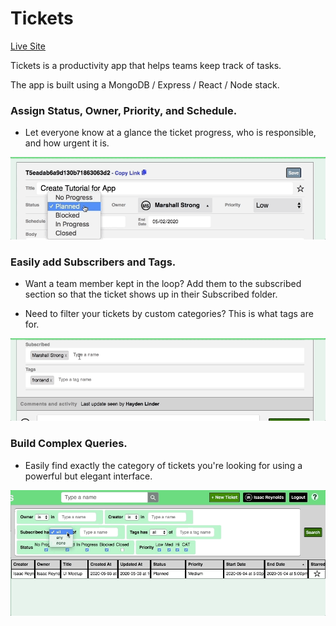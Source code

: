 # Tickets

[Live Site](https://ticats.herokuapp.com/#/login)

Tickets is a productivity app that helps teams keep track of tasks.

The app is built using a MongoDB / Express / React / Node stack.

### Assign Status, Owner, Priority, and Schedule.

- Let everyone know at a glance the ticket progress, who is responsible, and how urgent it is.

![Ticket](readme_ticket_form.gif)

### Easily add Subscribers and Tags.

- Want a team member kept in the loop? Add them to the subscribed section so that the ticket shows up in their Subscribed folder.

- Need to filter your tickets by custom categories? This is what tags are for.

![Subscribed](readme_subscribed.gif)

### Build Complex Queries.

- Easily find exactly the category of tickets you're looking for using a powerful but elegant interface.

![Query](readme_query.gif)
